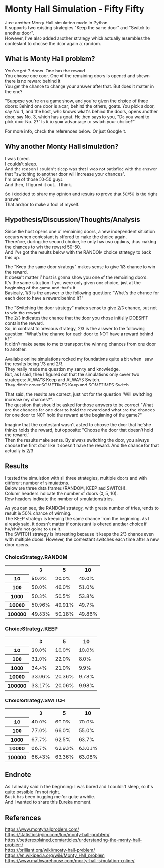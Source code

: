 # Monty Hall Simulation - Fifty Fifty

Just another Monty Hall simulation made in Python.  
It supports two existing strategies "Keep the same door" and "Switch to another door".  
However, I've also added another strategy which actually resembles the contestant to choose the door again at random.

## What is Monty Hall problem?

You've got 3 doors. One has the reward.  
You choose one door. One of the remaining doors is opened and shown there is no reward behind it.  
You get the chance to change your answer after that. But does it matter in the end?

"Suppose you're on a game show, and you're given the choice of three doors: Behind one door is a car; behind the others, goats. You pick a door, say No. 1, and the host, who knows what's behind the doors, opens another door, say No. 3, which has a goat. He then says to you, "Do you want to pick door No. 2?" Is it to your advantage to switch your choice?"

For more info, check the references below. Or just Google it.

## Why another Monty Hall simulation?

I was bored.  
I couldn't sleep.  
And the reason I couldn't sleep was that I was not satisfied with the answer that "switching to another door will increase your chances".  
I'm one of those 50-50 guys.  
And then, I figured it out... I think.

So I decided to share my opinion and results to prove that 50/50 is the right answer.  
That and/or to make a fool of myself.

## Hypothesis/Discussion/Thoughts/Analysis

Since the host opens one of remaining doors, a new independent situation occurs when contestant is offered to make the choice again.  
Therefore, during the second choice, he only has two options, thus making the chances to win the reward 50-50.  
And I've got the results below with the RANDOM choice strategy to back this up.

The "Keep the same door strategy" makes sense to give 1/3 chance to win the reward.  
It doesn't matter if host is gonna show you one of the remaining doors.  
It's the same situation if you were only given one choice, just at the beginning of the game and that's it  
Basically, 1/3 is the answer to the following question: "What's the chance for each door to have a reward behind it?"

The "Switching the door strategy" makes sense to give 2/3 chance, but not to win the reward.  
The 2/3 indicates the chance that the door you chose initially DOESN'T contain the reward.  
So, in contrast to previous strategy, 2/3 is the answer to the following question: "What's the chance for each door to NOT have a reward behind it?"  
It didn't make sense to me to transport the winning chances from one door to another.

Available online simulations rocked my foundations quite a bit when I saw the results being 1/3 and 2/3.  
They really made me question my sanity and knowledge.  
But, as I said, then I figured out that the simulations only cover two strategies: ALWAYS Keep and ALWAYS Switch.  
They didn't cover SOMETIMES Keep and SOMETIMES Switch.

That said, the results are correct, just not for the question "Will switching increase my chances?".  
The question that should be asked for those answers to be correct "What are the chances for one door to hold the reward and what are the chances for one door to NOT hold the reward at the beginning of the game?"

Imagine that the contestant wasn't asked to choose the door that he/she thinks holds the reward, but opposite: "Choose the door that doesn't hold the reward."  
Then the results make sense. By always switching the door, you always choose the first door like it doesn't have the reward. And the chance for that actually is 2/3

## Results

I tested the simulation with all three strategies, multiple doors and with different number of simulations.  
Below are three data frames (RANDOM, KEEP and SWITCH).  
Column headers indicate the number of doors (3, 5, 10).  
Row headers indicate the number of simulations/tries.

As you can see, the RANDOM strategy, with greate number of tries, tends to result in 50% chance of winning.  
The KEEP strategy is keeping the same chance from the beginning. As I already said, it doesn't matter if contestant is offered another choice if he/she's not going to use it.  
The SWITCH strategy is interesting because it keeps the 2/3 chance even with multiple doors. However, the contestant switches each time after a new door opens.

### ChoiceStrategy.RANDOM
<table>
  <tr>
    <td></td>
    <th>3</th>
    <th>5</th>
    <th>10</th>
  </tr>
  <tr>
    <th>10</th><td>50.0%</td><td>20.0%</td><td>40.0%</td>
  </tr>
  <tr>
    <th>100</th><td>50.0%</td><td>46.0%</td><td>51.0%</td>
  </tr>
  <tr>
    <th>1000</th><td> 50.3%</td><td>50.5%</td><td>53.8%</td>
  </tr>
  <tr>
    <th>10000</th><td>50.96%</td><td>49.91%</td><td>49.7%</td>
  </tr>
  <tr>
    <th>100000</th><td>49.83%</td><td>50.18%</td><td>49.86%</td>
  </tr>
</table>


### ChoiceStrategy.KEEP
<table>
  <tr>
    <td></td>
    <th>3</th>
    <th>5</th>
    <th>10</th>
  </tr>
  <tr>
    <th>10     </th><td>  20.0%</td><td>   10.0%</td><td>  10.0%</td>
  </tr>
  <tr>
    <th>100    </th><td>  31.0%</td><td>   22.0%</td><td>   8.0%</td>
  </tr>
  <tr>
    <th>1000   </th><td>  34.4%</td><td>   21.0%</td><td>   9.9%</td>
  </tr>
  <tr>
    <th>10000  </th><td>  33.06%</td><td>  20.36%</td><td>  9.78%</td>
  </tr>
  <tr>
    <th>100000 </th><td>  33.17%</td><td>  20.06%</td><td>  9.98%</td>
  </tr>
</table>

### ChoiceStrategy.SWITCH
<table>
  <tr>
    <td></td>
    <th>3</th>
    <th>5</th>
    <th>10</th>
  </tr>
  <tr>
    <th>10      </th><td> 40.0%  </td><td> 60.0%</td><td>   70.0%</td>
  </tr>
  <tr>
    <th>100     </th><td> 77.0%  </td><td> 66.0%</td><td>   55.0%</td>
  </tr>
  <tr>
    <th>1000    </th><td> 67.7%  </td><td> 62.5%</td><td>   63.7%</td>
  </tr>
  <tr>
    <th>10000   </th><td> 66.7%  </td><td>62.93%</td><td>  63.01%</td>
  </tr>
  <tr>
    <th>100000  </th><td>66.43%  </td><td>63.36%</td><td>  63.08%</td>
  </tr>
</table>

## Endnote

As I already said in the beginning: I was bored and I couldn't sleep, so it's quite possible I'm not right.  
But it has been bugging me for quite a while.  
And I wanted to share this Eureka moment.

## References

https://www.montyhallproblem.com/  
https://statisticsbyjim.com/fun/monty-hall-problem/  
https://betterexplained.com/articles/understanding-the-monty-hall-problem/  
https://brilliant.org/wiki/monty-hall-problem/  
https://en.wikipedia.org/wiki/Monty_Hall_problem  
https://www.mathwarehouse.com/monty-hall-simulation-online/  
